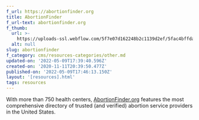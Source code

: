 ```yaml
---
f_url: https://abortionfinder.org
title: AbortionFinder
f_url-text: abortionfinder.org
f_thumb:
  url: >-
    https://uploads-ssl.webflow.com/5f7e07d162248b2c1139d2ef/5fac4bffdab84faf68ac8155_Screen%20Shot%202020-11-11%20at%2012.39.12%20PM.png
  alt: null
slug: abortionfinder
f_category: cms/resources-categories/other.md
updated-on: '2022-05-09T17:39:40.596Z'
created-on: '2020-11-11T20:39:50.477Z'
published-on: '2022-05-09T17:46:13.150Z'
layout: '[resources].html'
tags: resources
---
```


With more than 750 health centers, [AbortionFinder.org](http://AbortionFinder.org) features the most comprehensive directory of trusted (and verified) abortion service providers in the United States.

